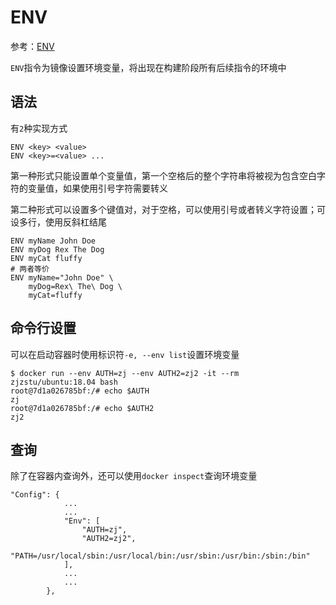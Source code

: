 
# ENV

参考：[ENV](https://docs.docker.com/engine/reference/builder/#env)

`ENV`指令为镜像设置环境变量，将出现在构建阶段所有后续指令的环境中

## 语法

有`2`种实现方式

```
ENV <key> <value>
ENV <key>=<value> ...
```

第一种形式只能设置单个变量值，第一个空格后的整个字符串将被视为包含空白字符的变量值，如果使用引号字符需要转义

第二种形式可以设置多个键值对，对于空格，可以使用引号或者转义字符设置；可设多行，使用反斜杠结尾

```
ENV myName John Doe
ENV myDog Rex The Dog
ENV myCat fluffy
# 两者等价
ENV myName="John Doe" \
    myDog=Rex\ The\ Dog \
    myCat=fluffy
```

## 命令行设置

可以在启动容器时使用标识符`-e, --env list`设置环境变量

```
$ docker run --env AUTH=zj --env AUTH2=zj2 -it --rm zjzstu/ubuntu:18.04 bash
root@7d1a026785bf:/# echo $AUTH
zj
root@7d1a026785bf:/# echo $AUTH2
zj2
```

## 查询

除了在容器内查询外，还可以使用`docker inspect`查询环境变量

```
"Config": {
            ...
            ...
            "Env": [
                "AUTH=zj",
                "AUTH2=zj2",
                "PATH=/usr/local/sbin:/usr/local/bin:/usr/sbin:/usr/bin:/sbin:/bin"
            ],
            ...
            ...
        },
```